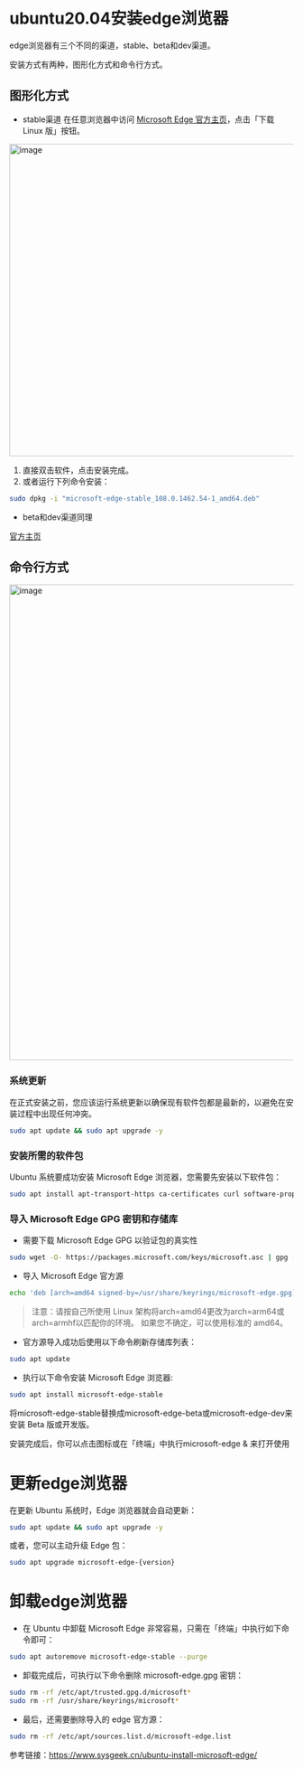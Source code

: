 # ubuntu20.04安装edge浏览器

edge浏览器有三个不同的渠道，stable、beta和dev渠道。

安装方式有两种，图形化方式和命令行方式。

## 图形化方式

* stable渠道
在任意浏览器中访问 [Microsoft Edge 官方主页](https://www.microsoft.com/zh-cn/edge)，点击「下载 Linux 版」按钮。

<img width="553" alt="image" src="https://user-images.githubusercontent.com/73980771/208440592-0f8ddb21-4a10-4ba6-8d20-55c9ad5cf86f.png">

  1. 直接双击软件，点击安装完成。
  2. 或者运行下列命令安装：
  ```bash
  sudo dpkg -i "microsoft-edge-stable_108.0.1462.54-1_amd64.deb"
  ```

* beta和dev渠道同理

[官方主页](https://www.microsoftedgeinsider.com/zh-cn/download/?platform=linux)

## 命令行方式

<img width="842" alt="image" src="https://user-images.githubusercontent.com/73980771/208445223-13bce3ab-6134-46fc-8080-131896e29fd5.png">

### 系统更新
在正式安装之前，您应该运行系统更新以确保现有软件包都是最新的，以避免在安装过程中出现任何冲突。
```bash
sudo apt update && sudo apt upgrade -y
```

### 安装所需的软件包
Ubuntu 系统要成功安装 Microsoft Edge 浏览器，您需要先安装以下软件包：
```bash
sudo apt install apt-transport-https ca-certificates curl software-properties-common wget -y
```

### 导入 Microsoft Edge GPG 密钥和存储库
* 需要下载 Microsoft Edge GPG 以验证包的真实性
```bash
sudo wget -O- https://packages.microsoft.com/keys/microsoft.asc | gpg --dearmor | sudo tee /usr/share/keyrings/microsoft-edge.gpg
```
* 导入 Microsoft Edge 官方源
```bash
echo 'deb [arch=amd64 signed-by=/usr/share/keyrings/microsoft-edge.gpg] https://packages.microsoft.com/repos/edge stable main' | sudo tee /etc/apt/sources.list.d/microsoft-edge.list
```

>注意：请按自己所使用 Linux 架构将arch=amd64更改为arch=arm64或arch=armhf以匹配你的环境。 如果您不确定，可以使用标准的 amd64。

* 官方源导入成功后使用以下命令刷新存储库列表：
```bash
sudo apt update
```

* 执行以下命令安装 Microsoft Edge 浏览器:
```bash
sudo apt install microsoft-edge-stable
```
将microsoft-edge-stable替换成microsoft-edge-beta或microsoft-edge-dev来安装 Beta 版或开发版。

安装完成后，你可以点击图标或在「终端」中执行microsoft-edge & 来打开使用

# 更新edge浏览器

在更新 Ubuntu 系统时，Edge 浏览器就会自动更新：
```bash
sudo apt update && sudo apt upgrade -y
```
或者，您可以主动升级 Edge 包：
```bash
sudo apt upgrade microsoft-edge-{version}
```

# 卸载edge浏览器

* 在 Ubuntu 中卸载 Microsoft Edge 非常容易，只需在「终端」中执行如下命令即可：
```bash
sudo apt autoremove microsoft-edge-stable --purge
```

* 卸载完成后，可执行以下命令删除 microsoft-edge.gpg 密钥：
```bash
sudo rm -rf /etc/apt/trusted.gpg.d/microsoft*
sudo rm -rf /usr/share/keyrings/microsoft*
```

* 最后，还需要删除导入的 edge 官方源：
```bash
sudo rm -rf /etc/apt/sources.list.d/microsoft-edge.list
```

参考链接：https://www.sysgeek.cn/ubuntu-install-microsoft-edge/
